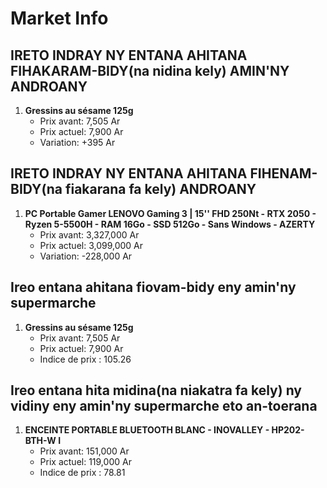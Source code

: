 # Market Info

## IRETO INDRAY NY ENTANA AHITANA FIHAKARAM-BIDY(na nidina kely) AMIN'NY ANDROANY

1. **Gressins au sésame 125g**
   - Prix avant: 7,505 Ar
   - Prix actuel: 7,900 Ar
   - Variation: +395 Ar

## IRETO INDRAY NY ENTANA AHITANA FIHENAM-BIDY(na fiakarana fa kely) ANDROANY

1. **PC Portable Gamer LENOVO Gaming 3 | 15'' FHD 250Nt - RTX 2050 - Ryzen 5-5500H - RAM 16Go - SSD 512Go - Sans Windows - AZERTY**
   - Prix avant: 3,327,000 Ar
   - Prix actuel: 3,099,000 Ar
   - Variation: -228,000 Ar

## Ireo entana ahitana fiovam-bidy eny amin'ny supermarche

1. **Gressins au sésame 125g**
   - Prix avant: 7,505 Ar
   - Prix actuel: 7,900 Ar
   - Indice de prix : 105.26

## Ireo entana hita midina(na niakatra fa kely) ny vidiny eny amin'ny supermarche eto an-toerana

1. **ENCEINTE PORTABLE BLUETOOTH BLANC - INOVALLEY - HP202-BTH-W	I**
   - Prix avant: 151,000 Ar
   - Prix actuel: 119,000 Ar
   - Indice de prix : 78.81

